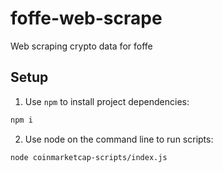# foffe-web-scrape

Web scraping crypto data for foffe

## Setup

1. Use `npm` to install project dependencies:

```bash
npm i
```

2. Use node on the command line to run scripts:

```bash
node coinmarketcap-scripts/index.js
```